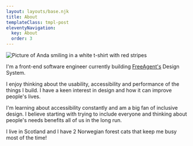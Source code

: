 ```yaml
---
layout: layouts/base.njk
title: About
templateClass: tmpl-post
eleventyNavigation:
  key: About
  order: 3
---
```


<div class="profile-pic-container">
  <img class="profile-pic-container--pic" src="../../img/profile-picture.png" alt="Picture of Anda smiling in a white t-shirt with red stripes"></img>
</div>

<p>I'm a front-end software engineer currently building <a href="https://www.freeagent.com">FreeAgent's</a> Design System. </p>

<p>I enjoy thinking about the usability, accessibility and performance of the things
I build. I have a keen interest in design and how it can improve people's lives.</p>

<p>I'm learning about accessibility constantly and am a big fan of inclusive design. I believe starting with trying to include everyone and thinking about people's needs benefits all of us in the long run.</p>

<p>I live in Scotland and I have 2 Norwegian forest cats that keep me busy most of the time!</p>
